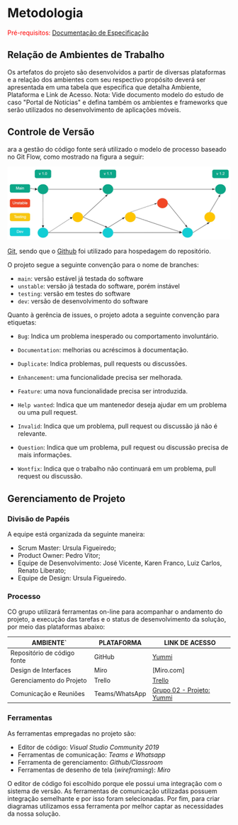 
# Metodologia

<span style="color:red">Pré-requisitos: <a href="2-Especificação do Projeto.md"> Documentação de Especificação</a></span>

## Relação de Ambientes de Trabalho

Os artefatos do projeto são desenvolvidos a partir de diversas plataformas e a relação dos ambientes com seu respectivo propósito deverá ser apresentada em uma tabela que especifica que detalha Ambiente, Plataforma e Link de Acesso. 
Nota: Vide documento modelo do estudo de caso "Portal de Notícias" e defina também os ambientes e frameworks que serão utilizados no desenvolvimento de aplicações móveis.

## Controle de Versão

ara a gestão do código fonte será utilizado o modelo de processo baseado no Git Flow, como mostrado na figura a seguir:

<img src="/docs/img/Flux.jpg" width="700">

[Git](https://git-scm.com/), sendo que o [Github](https://github.com)
foi utilizado para hospedagem do repositório.

O projeto segue a seguinte convenção para o nome de branches:

- `main`: versão estável já testada do software
- `unstable`: versão já testada do software, porém instável
- `testing`: versão em testes do software
- `dev`: versão de desenvolvimento do software

Quanto à gerência de issues, o projeto adota a seguinte convenção para
etiquetas:

- `Bug`: Indica um problema inesperado ou comportamento involuntário. 

- `Documentation`: melhorias ou acréscimos à documentação. 

- `Duplicate`: Indica problemas, pull requests ou discussões. 

- `Enhancement`: uma funcionalidade precisa ser melhorada. 

- `Feature`: uma nova funcionalidade precisa ser introduzida. 

- `Help wanted`: Indica que um mantenedor deseja ajudar em um problema ou uma pull request. 

- `Invalid`: Indica que um problema, pull request ou discussão já não é relevante. 

- `Question`: Indica que um problema, pull request ou discussão precisa de mais informações. 

- `Wontfix`: Indica que o trabalho não continuará em um problema, pull request ou discussão. 


## Gerenciamento de Projeto

### Divisão de Papéis

 A equipe está organizada da seguinte maneira:

- Scrum Master: Ursula Figueiredo;
- Product Owner: Pedro Vitor;
- Equipe de Desenvolvimento: José Vicente, Karen Franco, Luiz Carlos, Renato Liberato;
- Equipe de Design: Ursula Figueiredo.


### Processo

CO grupo utilizará ferramentas on-line para acompanhar o andamento do projeto, a execução das tarefas e o status de desenvolvimento da solução, por meio das plataformas abaixo: 

|         AMBIENTE`          |        PLATAFORMA         |                  LINK DE ACESSO                               |
|----------------------------|---------------------------|---------------------------------------------------------------|
|Repositório de código fonte |         GitHub            |[Yummi](https://github.com/ICEI-PUC-Minas-PMV-ADS/pmv-ads-2023-2-e4-proj-infra-t6-yummi)|
|Design de Interfaces        |         Miro              |[Miro.com] |
|Gerenciamento do Projeto    |         Trello            |[Trello](https://trello.com/invite/b/RMEz7h6s/ATTI7c53e065d5669332dab7314bfa052138A772BFAB/projeto-desenvolvimento-de-uma-aplicacao-distribuida)|
|Comunicação e Reuniões      |      Teams/WhatsApp       |[Grupo 02 - Projeto: Yummi](https://teams.microsoft.com/l/meetup-join/19:91f0c36d68a84bec972cfbdb4ebfee49@thread.tacv2/1693441292627?context=%7B%22Tid%22:%2214cbd5a7-ec94-46ba-b314-cc0fc972a161%22,%22Oid%22:%22b440f487-0c62-401a-95bc-5d22f3a32d27%22%7D) |


### Ferramentas

As ferramentas empregadas no projeto são:

- Editor de código: *Visual Studio Community 2019*
- Ferramentas de comunicação: *Teams e Whatsapp*
- Ferramenta de gerenciamento: *Github/Classroom*
- Ferramentas de desenho de tela (*wireframing*): *Miro*

O editor de código foi escolhido porque ele possui uma integração com o
sistema de versão. As ferramentas de comunicação utilizadas possuem
integração semelhante e por isso foram selecionadas. Por fim, para criar
diagramas utilizamos essa ferramenta por melhor captar as
necessidades da nossa solução.


